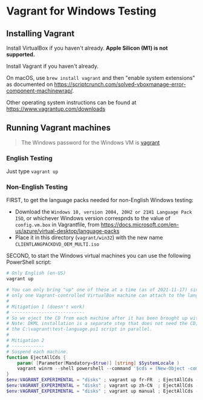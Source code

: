# Vagrant for Windows Testing

## Installing Vagrant

Install VirtualBox if you haven't already. **Apple Silicon (M1) is not supported.**

Install Vagrant if you haven't already.

On macOS, use `brew install vagrant` and then "enable system extensions" as documented on https://scriptcrunch.com/solved-vboxmanage-error-component-machinewrap/.

Other operating system instructions can be found at https://www.vagrantup.com/downloads

## Running Vagrant machines

> The Windows password for the Windows VM is [vagrant](https://github.com/gusztavvargadr/packer/blob/ca4c8286786dec7b718613f226da44bc2a54be11/src/u/packer/builders/virtualbox-iso/http/preseed.cfg#L27)

### English Testing

Just type `vagrant up`

### Non-English Testing

FIRST, to get the language packs needed for non-English Windows testing:

- Download the `Windows 10, version 2004, 20H2 or 21H1 Language Pack ISO`, or whichever Windows version correspnds to
the value of `config.vm.box` in Vagrantfile, from https://docs.microsoft.com/en-us/azure/virtual-desktop/language-packs
- Place it in this directory (`vagrant/win32`) with the new name `CLIENTLANGPACKDVD_OEM_MULTI.iso`

SECOND, to start the Windows virtual machines you can use the following PowerShell script:

```powershell
# Only English (en-US)
vagrant up

# You can only bring "up" one of these at a time (as of 2021-11-17) since
# only one Vagrant-controlled VirtualBox machine can attach to the language ISO disk at a time.
#
# Mitigation 1 (doesn't work)
# ---------------------------
# So we eject the CD from each machine after it has been brought up with the correct language (+ DKML has been installed).
# Note: DKML installation is a separate step that does not need the CD; can optimize to run
# the C:\vagrant\test-language.ps1 script in parallel.
#
# Mitigation 2
# ------------
# Suspend each machine.
function EjectAllCds {
    param( [Parameter(Mandatory=$true)] [string] $SystemLocale )
    vagrant winrm --shell powershell --command '$cds = (New-Object -com "WMPlayer.OCX.7").cdromcollection; 1..($cds.count) | % { $cds.item($_ - 1).eject() ; Start-Sleep -Seconds 3 } ' $SystemLocale
}
$env:VAGRANT_EXPERIMENTAL = "disks" ; vagrant up fr-FR  ; EjectAllCds -SystemLocale fr-FR  ; vagrant suspend fr-FR
$env:VAGRANT_EXPERIMENTAL = "disks" ; vagrant up zh-CN  ; EjectAllCds -SystemLocale zh-CN  ; vagrant suspend zh-CN
$env:VAGRANT_EXPERIMENTAL = "disks" ; vagrant up manual ; EjectAllCds -SystemLocale manual ; vagrant suspend manual
```
